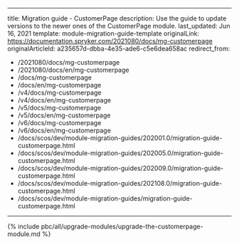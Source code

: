   
---
title: Migration guide - CustomerPage
description: Use the guide to update versions to the newer ones of the CustomerPage module.
last_updated: Jun 16, 2021
template: module-migration-guide-template
originalLink: https://documentation.spryker.com/2021080/docs/mg-customerpage
originalArticleId: a235657d-dbba-4e35-ade6-c5e6dea658ac
redirect_from:
  - /2021080/docs/mg-customerpage
  - /2021080/docs/en/mg-customerpage
  - /docs/mg-customerpage
  - /docs/en/mg-customerpage
  - /v4/docs/mg-customerpage
  - /v4/docs/en/mg-customerpage
  - /v5/docs/mg-customerpage
  - /v5/docs/en/mg-customerpage
  - /v6/docs/mg-customerpage
  - /v6/docs/en/mg-customerpage
  - /docs/scos/dev/module-migration-guides/202001.0/migration-guide-customerpage.html
  - /docs/scos/dev/module-migration-guides/202005.0/migration-guide-customerpage.html
  - /docs/scos/dev/module-migration-guides/202009.0/migration-guide-customerpage.html
  - /docs/scos/dev/module-migration-guides/202108.0/migration-guide-customerpage.html
  - /docs/scos/dev/module-migration-guides/migration-guide-customerpage.html
---

{% include pbc/all/upgrade-modules/upgrade-the-customerpage-module.md %} <!-- To edit, see /_includes/pbc/all/upgrade-modules/upgrade-the-customerpage-module.md -->
